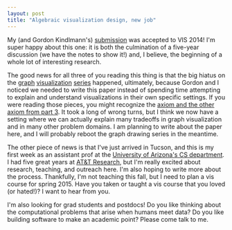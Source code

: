 ```yaml
---
layout: post
title: "Algebraic visualization design, new job"
---
```


My (and Gordon Kindlmann's)
[submission](https://cscheid.net/2014/08/20/algebraic_process_visualization_design.html)
was accepted to VIS 2014! I'm super happy about this one: it
is both the culmination of a five-year discussion (we have the notes
to show it!) and, I believe, the beginning of a whole lot of
interesting research.

The good news for all three of you reading this thing is that the big
hiatus on the
[graph](https://cscheid.net/2012/01/25/so-you-want-to-look-at-a-graph-part-1.html)
[visualization](https://cscheid.net/2012/02/29/so-you-want-to-look-at-a-graph-part-2.html)
[series](https://cscheid.net/2012/07/22/so-you-want-to-look-at-a-graph-part-3.html)
happened, ultimately, because Gordon and I noticed we needed to write
this paper instead of spending time attempting to explain and
understand visualizations in their own specific settings. If you were
reading those pieces, you might recognize the [axiom and the other
axiom from part
3](https://cscheid.net/2012/07/22/so-you-want-to-look-at-a-graph-part-3.html). It
took a long of wrong turns, but I think we now have a setting where we
can actually explain many tradeoffs in graph visualization and in many
other problem domains. I am planning to write about the paper here,
and I will probably reboot the graph drawing series in the meantime.

The other piece of news is that I've just arrived in Tucson, and this
is my first week as an assistant prof at the [University of Arizona's
CS department](http://www.cs.arizona.edu). I had five great years at
[AT&T Research](http://www.research.att.com), but I'm really excited
about research, teaching, and outreach here. I'm also hoping to write
more about the process. Thankfully, I'm not teaching this fall, but I
need to plan a vis course for spring 2015. Have you taken or taught a
vis course that you loved (or hated!)? I want to hear from you.

I'm also looking for grad students and postdocs! Do you like thinking
about the computational problems that arise when humans meet data? Do
you like building software to make an academic point? Please come talk
to me.
